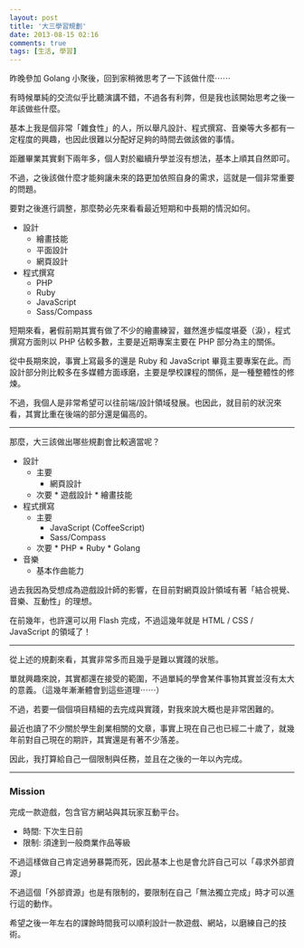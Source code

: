 ```yaml
---
layout: post
title: '大三學習規劃'
date: 2013-08-15 02:16
comments: true
tags: [生活, 學習]
---
```

昨晚參加 Golang 小聚後，回到家稍微思考了一下該做什麼⋯⋯

有時候單純的交流似乎比聽演講不錯，不過各有利弊，但是我也該開始思考之後一年該做些什麼。

基本上我是個非常「雜食性」的人，所以舉凡設計、程式撰寫、音樂等大多都有一定程度的興趣，也因此很難以分配好足夠的時間去做該做的事情。

距離畢業其實剩下兩年多，個人對於繼續升學並沒有想法，基本上順其自然即可。

不過，之後該做什麼才能夠讓未來的路更加依照自身的需求，這就是一個非常重要的問題。

<!--more-->

要對之後進行調整，那麼勢必先來看看最近短期和中長期的情況如何。

* 設計
	* 繪畫技能
  * 平面設計
  * 網頁設計
* 程式撰寫
	* PHP
  * Ruby
  * JavaScript
  * Sass/Compass
  
短期來看，暑假前期其實有做了不少的繪畫練習，雖然進步幅度堪憂（淚），程式撰寫方面則以 PHP 佔較多數，主要是近期專案主要在 PHP 部分為主的關係。

從中長期來說，事實上寫最多的還是 Ruby 和 JavaScript 畢竟主要專案在此。而設計部分則比較多在多媒體方面琢磨，主要是學校課程的關係，是一種整體性的修煉。

不過，我個人是非常希望可以往前端/設計領域發展。也因此，就目前的狀況來看，其實比重在後端的部分還是偏高的。

---

那麼，大三該做出哪些規劃會比較適當呢？

* 設計
	* 主要
	  	* 網頁設計
  * 次要
		* 遊戲設計
  		* 繪畫技能
* 程式撰寫
	* 主要
  		* JavaScript (CoffeeScript)
    	* Sass/Compass
  * 次要
		* PHP
    	* Ruby
    	* Golang
* 音樂
	* 基本作曲能力
  
過去我因為受想成為遊戲設計師的影響，在目前對網頁設計領域有著「結合視覺、音樂、互動性」的理想。

在前幾年，也許還可以用 Flash 完成，不過這幾年就是 HTML / CSS / JavaScript 的領域了！

---

從上述的規劃來看，其實非常多而且幾乎是難以實踐的狀態。

單就興趣來說，其實都還在接受的範圍，不過單純的學會某件事物其實並沒有太大的意義。（這幾年漸漸體會到這些道理⋯⋯）

不過，若要一個個項目精細的去完成與實踐，對我來說大概也是非常困難的。

最近也讀了不少關於學生創業相關的文章，事實上現在自己也已經二十歲了，就幾年前對自己現在的期許，其實還是有著不少落差。

因此，我打算給自己一個限制與任務，並且在之後的一年以內完成。

---

### Mission

完成一款遊戲，包含官方網站與其玩家互動平台。

* 時間: 下次生日前
* 限制: 須達到一般商業作品等級

不過這樣做自己肯定過勞暴斃而死，因此基本上也是會允許自己可以「尋求外部資源」

不過這個「外部資源」也是有限制的，要限制在自己「無法獨立完成」時才可以進行這的動作。

希望之後一年左右的課餘時間我可以順利設計一款遊戲、網站，以磨練自己的技術。
